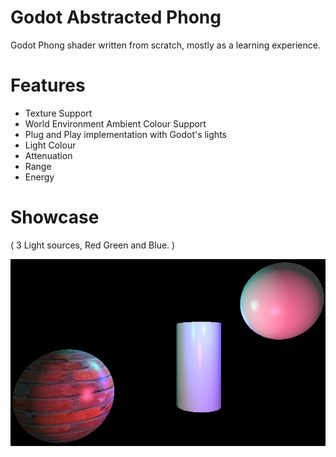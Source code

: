 # Godot Abstracted Phong
 Godot Phong shader written from scratch, mostly as a learning experience.

 # Features
 - Texture Support
 - World Environment Ambient Colour Support
 - Plug and Play implementation with Godot's lights
  - Light Colour
  - Attenuation
  - Range
  - Energy

# Showcase
( 3 Light sources, Red Green and Blue. )

![Phong Example](Showcase/phong.png)

